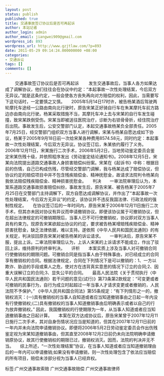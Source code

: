 ```yaml
---
layout: post
status: publish
published: true
title: 交通事故签订协议后是否可再起诉
author: 本站记者
author_login: admin
author_email: jiangwei909@gmail.com
wordpress_id: 893
wordpress_url: http://www.gzjtlaw.com/?p=893
date: 2011-05-29 09:14:24.000000000 +08:00
categories:
- 交通诉讼
tags: []
comments: []
---
```

　　 交通事故签订协议后是否可再起诉　　 发生交通事故后，当事人各方如果达成了调解协议，他们往往会在协议中约定：&ldquo;本起事故一次性处理结案，今后双方无异议。&rdquo;就是这条约定，一般会使各方丧失再向对方赔偿的权利，因此，当需要写下这句话时，一定要慎之又慎。　　2005年5月14日17时许，被告杨某酒后驾驶两轮摩托车途经一公路由南向北行驶时，原告宋某正好骑自行车在朱某摩托车前方路边亦由南向北行驶。杨某采取措施不当，其摩托车冲上去与宋某的自行车发生碰撞，致宋某跌倒受伤。宋某当即被送往医院治疗，诊断为右锁骨骨折，经住院治疗后出院。事故发生后，公安交警部门认定，本起交通事故杨某负全部责任。2005年7月25日，经交警部门组织双方当事人进行调解，宋某与杨某自愿达成如下协议，杨某于2005年9月18日前一次给宋某各种费用8574.58元，同时约定：本起事故一次性处理结案，今后双方无异议。协议签订后，朱某依约履行了义务。　　2006年12月11日，宋某施行二次手术，2006年5月2日，当地劳动鉴定委员会鉴定宋某伤残十级，并依照程序发出《劳动鉴定结论通知书》。2008年12月5日，宋某向法院提出道路交通事故人身损害赔偿纠纷案。宋某在《起诉书》中称：根据目前的伤情，自己已构成伤残，尽管经交警部门调解，我与杨某达成了赔偿协议，但协议约定的赔偿项目中并不包含残疾赔偿金、精神抚慰金，故请求法院判令杨某向我依法赔偿残疾赔偿金、精神损害抚慰金。　　判决　　一审法院审理后认为，本案系道路交通事故损害赔偿纠纷，事故发生后，原告宋某、被告杨某于2005年7月25日在交警部门主持调解下，双方自愿达成调解协议，并作出了&ldquo;本起事故一次性处理结案，今后双方无异议&rdquo;的约定，该协议并不违反我国法律、行政法规的强制性规定。　　在协议签订后的一年时间内，原告宋某于2006年12月11日施行二次手术，但其亦未因对协议有异议而申请撤销协议。即便该协议属于可撤销协议，但在超出法律规定的可撤销期限后，当事人已不可行使撤销权，协议即对双方当事人具有约束力。现原告宋某欲超出协议的约定，要求被告杨某增赔残疾赔偿金、精神损害抚慰金，缺乏法律依据，难以支持。遂依照《中华人民共和国民法通则》的有关规定，判决驳回原告宋某对被告杨某的诉讼请求。　　一审判决后，原告宋某不服，提出上诉。二审法院审理后认为，上诉人宋某的上诉请求不能成立，作出了驳回上诉，维持原判的终审判决。　　评析　　本案实质上涉及当事人对可撤销合同行使撤销权的期限问题。可撤销合同是指当事人由于特殊事由，对已经成立的合同享有撤销权的合同。根据法律规定，合同在下列情况下是可以撤销的：1、一方以欺诈、胁迫的手段或乘人之危，使对方在违背真实意思的情况下订立的合同;2、因重大误解订立的合同;3、显失公平的合同。　　最高人民法院《关于贯彻执行〈中华人民共和国民法通则〉若干问题的意见(试行)》第73条第2款规定：&ldquo;可变更或者可撤销的民事行为，自行为成立时起超过一年当事人才请求变更或者撤销的，人民法院不予保护。&rdquo; 《中华人民共和国合同法》第55条规定：&ldquo;有下列情形之一的，撤销权消灭：(一)具有撤销权的当事人自知道或者应当知道撤销事由之日起一年内没有行使撤销权;(二)具有撤销权的当事人知道撤销事由后明确表示或者以自己的行为放弃撤销权。&rdquo; 因此，我国撤销权的行使期限为一年，从当事人知道或者应当知道撤销事由之日起计算。　　本案在双方达成协议后，原告宋某曾于2007年12月11日施行二次手术，其对自身伤情状况应当是知道的，但其在2007年12月11日前的一年内并未向法院申请撤销协议。即便将2006年5月2日劳动鉴定委员会作出伤残鉴定视为宋某知道撤销事由，但其直至2008年12月2日前仍未向法院明确申请撤销原协议，故其行使撤销权的期限已过，撤销权消灭。因而，法院的判决并无不当。　　综上所述，&ldquo;一次性处理结案&rdquo;协议，在当事人知道或者应当知道撤销理由后的一年内可以申请撤销;如果没有申请撤销，则一次性处理包含了依法应当赔偿的所有项目，赔偿未涉部分视为当事人已经弃权。标签:广州交通事故索赔 广州交通事故赔偿 广州交通事故律师

